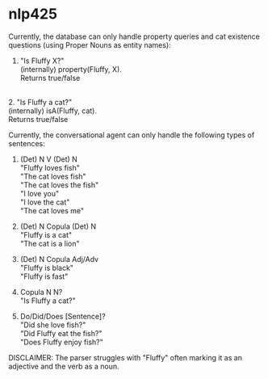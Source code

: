 # nlp425

Currently, the database can only handle property queries and cat existence questions (using Proper Nouns as entity names):
1. "Is Fluffy X?"<br>
(internally) property(Fluffy, X).<br>
Returns true/false<br>
<br>
2. "Is Fluffy a cat?"<br>
(internally) isA(Fluffy, cat).<br>
Returns true/false<br>

Currently, the conversational agent can only handle the following types of sentences:

1. (Det) N V (Det) N<br>
"Fluffy loves fish"<br>
"The cat loves fish"<br>
"The cat loves the fish"<br>
"I love you"<br>
"I love the cat"<br>
"The cat loves me"<br>

2. (Det) N Copula (Det) N<br>
"Fluffy is a cat"<br>
"The cat is a lion"<br>

3. (Det) N Copula Adj/Adv<br>
"Fluffy is black"<br>
"Fluffy is fast"<br>

4. Copula N N?<br>
"Is Fluffy a cat?"<br>

5. Do/Did/Does [Sentence]?<br>
"Did she love fish?"<br>
"Did Fluffy eat the fish?"<br>
"Does Fluffy enjoy fish?"<br>

DISCLAIMER: The parser struggles with "Fluffy" often marking it as an adjective and the verb as a noun.<br>
